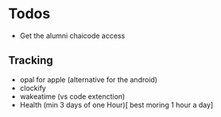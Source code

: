 # Todos 
- Get the alumni chaicode access

## Tracking
- opal  for apple (alternative for the android)
- clockify
- wakeatime (vs code extenction)
- Health (min 3 days of one Hour)[ best moring 1 hour a day]


